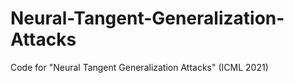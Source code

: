 # Neural-Tangent-Generalization-Attacks
Code for "Neural Tangent Generalization Attacks" (ICML 2021)
